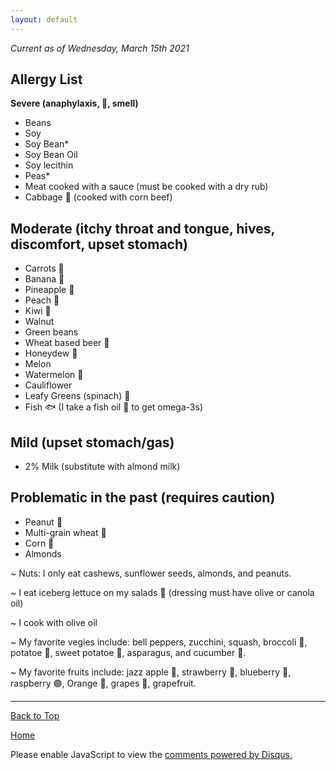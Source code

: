 ```yaml
---
layout: default
---
```


<i> Current as of Wednesday, March 15th 2021 </i>

## <b> Allergy List </b>

<b> Severe (anaphylaxis, 🤮, smell) </b>
- Beans
- Soy
- Soy Bean*
- Soy Bean Oil
- Soy lecithin
- Peas*
- Meat cooked with a sauce (must be cooked with a  dry rub)
- Cabbage 🥬 (cooked with corn beef)

## <b> Moderate (itchy throat and tongue, hives, discomfort, upset stomach) </b>
- Carrots 🥕
- Banana 🍌
- Pineapple 🍍
- Peach 🍑
- Kiwi 🥝
- Walnut
- Green beans
- Wheat based beer 🍺
- Honeydew 🍈
- Melon
- Watermelon 🍉
- Cauliflower
- Leafy Greens (spinach) 🥬
- Fish 🐟 (I take a fish oil 💊 to get omega-3s)

## <b> Mild (upset stomach/gas) </b>
- 2% Milk (substitute with almond milk)

## <b> Problematic in the past (requires caution) </b>
- Peanut 🥜
- Multi-grain wheat 🌾
- Corn 🌽
- Almonds

~  Nuts: I only eat cashews, sunflower seeds, almonds, and peanuts. 

~ I eat iceberg lettuce on my salads 🥬 (dressing must have olive or canola oil)

~ I cook with olive oil

~ My favorite vegies include: bell peppers, zucchini, squash, broccoli 🥦, potatoe 🥔, sweet potatoe 🍠, asparagus, and cucumber 🥒. 

~ My favorite fruits include: jazz apple 🍎, strawberry 🍓, blueberry 🔵, raspberry 🟣, Orange 🍊, grapes 🍇, grapefruit. 

* * *

<a href="https://shea08.github.io/allergy">Back to Top</a>

[Home](./)

<div id="disqus_thread"></div>
<script>

/**
*  RECOMMENDED CONFIGURATION VARIABLES: EDIT AND UNCOMMENT THE SECTION BELOW TO INSERT DYNAMIC VALUES FROM YOUR PLATFORM OR CMS.
*  LEARN WHY DEFINING THESE VARIABLES IS IMPORTANT: https://disqus.com/admin/universalcode/#configuration-variables*/
/*
var disqus_config = function () {
this.page.url = PAGE_URL;  // Replace PAGE_URL with your page's canonical URL variable
this.page.identifier = PAGE_IDENTIFIER; // Replace PAGE_IDENTIFIER with your page's unique identifier variable
};
*/
(function() { // DON'T EDIT BELOW THIS LINE
var d = document, s = d.createElement('script');
s.src = 'https://shea08.disqus.com/embed.js';
s.setAttribute('data-timestamp', +new Date());
(d.head || d.body).appendChild(s);
})();
</script>
<noscript>Please enable JavaScript to view the <a href="https://disqus.com/?ref_noscript">comments powered by Disqus.</a></noscript> 
